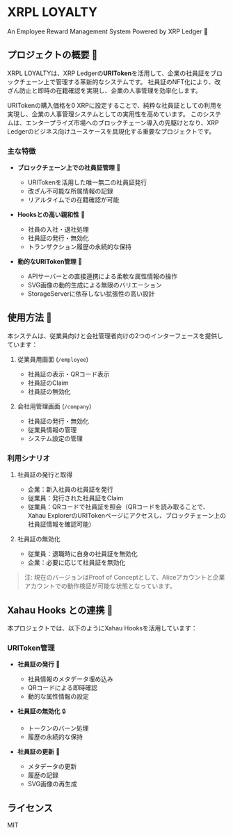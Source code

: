 # XRPL LOYALTY

An Employee Reward Management System Powered by XRP Ledger 🎯

## プロジェクトの概要 📖

XRPL LOYALTYは、XRP Ledgerの**URIToken**を活用して、企業の社員証をブロックチェーン上で管理する革新的なシステムです。
社員証のNFT化により、改ざん防止と即時の在籍確認を実現し、企業の人事管理を効率化します。

URITokenの購入価格を0 XRPに設定することで、純粋な社員証としての利用を実現し、企業の人事管理システムとしての実用性を高めています。
このシステムは、エンタープライズ市場へのブロックチェーン導入の先駆けとなり、XRP Ledgerのビジネス向けユースケースを具現化する重要なプロジェクトです。

### 主な特徴

- **ブロックチェーン上での社員証管理** 🔐
  - URITokenを活用した唯一無二の社員証発行
  - 改ざん不可能な所属情報の記録
  - リアルタイムでの在籍確認が可能

- **Hooksとの高い親和性** 🔄
  - 社員の入社・退社処理
  - 社員証の発行・無効化
  - トランザクション履歴の永続的な保持

- **動的なURIToken管理** 🎨
  - APIサーバーとの直接連携による柔軟な属性情報の操作
  - SVG画像の動的生成による無限のバリエーション
  - StorageServerに依存しない拡張性の高い設計

## 使用方法 🚀

本システムは、従業員向けと会社管理者向けの2つのインターフェースを提供しています：

1. 従業員用画面 (`/employee`)
   - 社員証の表示・QRコード表示
   - 社員証のClaim
   - 社員証の無効化

2. 会社用管理画面 (`/company`)
   - 社員証の発行・無効化
   - 従業員情報の管理
   - システム設定の管理

### 利用シナリオ

1. 社員証の発行と取得
   - 企業：新入社員の社員証を発行
   - 従業員：発行された社員証をClaim
   - 従業員：QRコードで社員証を照会（QRコードを読み取ることで、Xahau ExplorerのURITokenページにアクセスし、ブロックチェーン上の社員証情報を確認可能）

2. 社員証の無効化
   - 従業員：退職時に自身の社員証を無効化
   - 企業：必要に応じて社員証を無効化

> 注: 現在のバージョンはProof of Conceptとして、Aliceアカウントと企業アカウントでの動作検証が可能な状態となっています。

## Xahau Hooks との連携 🔗

本プロジェクトでは、以下のようにXahau Hooksを活用しています：

### URIToken管理

- **社員証の発行** 🎫
  - 社員情報のメタデータ埋め込み
  - QRコードによる即時確認
  - 動的な属性情報の設定

- **社員証の無効化** 🔒
  - トークンのバーン処理
  - 履歴の永続的な保持

- **社員証の更新** 🔄
  - メタデータの更新
  - 履歴の記録
  - SVG画像の再生成

## ライセンス

MIT
